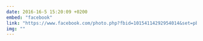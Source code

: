 ```yaml
---
date: 2016-16-5 15:20:09 +0200
embed: "facebook"
link: "https://www.facebook.com/photo.php?fbid=10154114292954014&set=pb.813764013.-2207520000.1464876330.&type=3&theater"
img: ""
---
```

